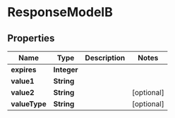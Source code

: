 

# ResponseModelB


## Properties

| Name | Type | Description | Notes |
|------------ | ------------- | ------------- | -------------|
|**expires** | **Integer** |  |  |
|**value1** | **String** |  |  |
|**value2** | **String** |  |  [optional] |
|**valueType** | **String** |  |  [optional] |




